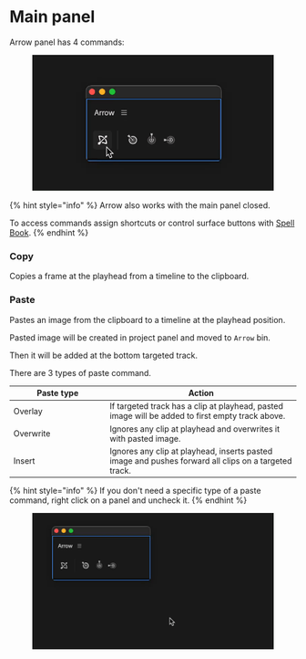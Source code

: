 # Main panel

Arrow panel has 4 commands:

<figure><img src="../../.gitbook/assets/Arrow_main_panel.gif" alt="" width="537"><figcaption></figcaption></figure>

{% hint style="info" %}
Arrow also works with the main panel closed.

To access commands assign shortcuts or control surface buttons with [Spell Book](<../spell-book/README (1).md>).
{% endhint %}

### Copy

Copies a frame at the playhead from a timeline to the clipboard.

### Paste

Pastes an image from the clipboard to a timeline at the playhead position.

Pasted image will be created in project panel and moved to `Arrow` bin.

Then it will be added at the bottom targeted track.

There are 3 types of paste command.

<table><thead><tr><th width="155">Paste type</th><th>Action</th></tr></thead><tbody><tr><td>Overlay</td><td>If targeted track has a clip at playhead, pasted image will be added to first empty track above.</td></tr><tr><td>Overwrite</td><td>Ignores any clip at playhead and overwrites it with pasted image.</td></tr><tr><td>Insert</td><td>Ignores any clip at playhead, inserts pasted image and pushes forward all clips on a targeted track.</td></tr></tbody></table>

{% hint style="info" %}
If you don't need a specific type of a paste command, right click on a panel and uncheck it.
{% endhint %}

<figure><img src="../../.gitbook/assets/Arrow_disable_paste.gif" alt="" width="563"><figcaption></figcaption></figure>

